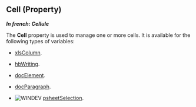 
## Cell (Property)

***In french: Cellule***
	



<a name="XUse"></a>
<a name="Use"></a>
<a name="description"></a>
The **Cell** property is used to manage one or more cells. It is available for the following types of variables:

- [xlsColumn](../WDLang5/1000017471.md). 

- [hbWriting](../WDLang4/1000021710.md). 

- [docElement](../WDLang1/1000022484.md).

- [docParagraph](../WDLang1/1000022483.md).

- ![WINDEV](https://doc.pcsoft.fr/ext/images/us/WD.png) [psheetSelection](../WDLang1/1000023498.md).




